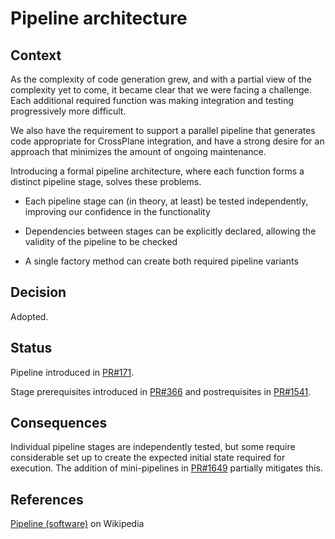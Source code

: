 # Pipeline architecture

## Context

As the complexity of code generation grew, and with a partial view of the complexity yet to come, it became clear that we were facing a challenge. Each additional required function was making integration and testing progressively more difficult.

We also have the requirement to support a parallel pipeline that generates code appropriate for CrossPlane integration, and have a strong desire for an approach that minimizes the amount of ongoing maintenance.

Introducing a formal pipeline architecture, where each function forms a distinct pipeline stage, solves these problems.

* Each pipeline stage can (in theory, at least) be tested independently, improving our confidence in the functionality

* Dependencies between stages can be explicitly declared, allowing the validity of the pipeline to be checked

* A single factory method can create both required pipeline variants

## Decision

Adopted.

## Status

Pipeline introduced in [PR#171](https://github.com/Azure/k8s-infra/pull/171).

Stage prerequisites introduced in [PR#366](https://github.com/Azure/k8s-infra/pull/366) and postrequisites in [PR#1541](https://github.com/Azure/azure-service-operator/pull/1541).

## Consequences

Individual pipeline stages are independently tested, but some require considerable set up to create the expected initial state required for execution. The addition of mini-pipelines in [PR#1649](https://github.com/Azure/azure-service-operator/pull/1649) partially mitigates this.

## References

[Pipeline (software)](https://en.wikipedia.org/wiki/Pipeline_(software)) on Wikipedia
